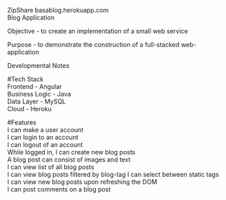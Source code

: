 ZipShare 
basablog.herokuapp.com  
Blog Application

Objective - to create an implementation of a small web service

Purpose - to demonstrate the construction of a full-stacked web-application

Developmental Notes

#Tech Stack  
Frontend - Angular   
Business Logic - Java  
Data Layer - MySQL  
Cloud - Heroku  

#Features  
I can make a user account  
I can login to an account  
I can logout of an account  
While logged in, I can create new blog posts  
A blog post can consist of images and text  
I can view list of all blog posts    
I can view blog posts filtered by blog-tag 
I can select between static tags  
I can view new blog posts upon refreshing the DOM  
I can post comments on a blog post  
